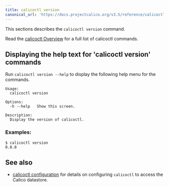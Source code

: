 ```yaml
---
title: calicoctl version
canonical_url: 'https://docs.projectcalico.org/v3.5/reference/calicoctl/commands/version'
---
```


This sections describes the `calicoctl version` command.

Read the [calicoctl Overview]({{site.baseurl}}/{{page.version}}/reference/calicoctl/) 
for a full list of calicoctl commands.

## Displaying the help text for 'calicoctl version' commands

Run `calicoctl version --help` to display the following help menu for the 
commands.

```
Usage:
  calicoctl version

Options:
  -h --help   Show this screen.

Description:
  Display the version of calicoctl.
```

### Examples:

```
$ calicoctl version
0.8.0
```

## See also

-  [calicoctl configuration]({{site.baseurl}}/{{page.version}}/reference/calicoctl/setup) for details on configuring `calicoctl` to access
   the Calico datastore.
